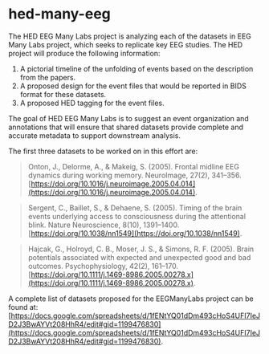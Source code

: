 # hed-many-eeg

The HED EEG Many Labs project is analyzing each of the datasets in EEG Many Labs project, which seeks to replicate key EEG studies. 
The HED project will produce the following information:

1. A pictorial timeline of the unfolding of events based on the description from the papers.
2. A proposed design for the event files that would be reported in BIDS format for these datasets.
3. A proposed HED tagging for the event files.

The goal of HED EEG Many Labs is to suggest an event organization and annotations that will ensure
that shared datasets provide complete and accurate metadata to support downstream analysis.

The first three datasets to be worked on in this effort are:

> Onton, J., Delorme, A., & Makeig, S. (2005). Frontal midline EEG dynamics during working memory. NeuroImage, 27(2), 341–356. [https://doi.org/10.1016/j.neuroimage.2005.04.014](https://doi.org/10.1016/j.neuroimage.2005.04.014). 

> Sergent, C., Baillet, S., & Dehaene, S. (2005). Timing of the brain events underlying access to consciousness during the attentional blink. Nature Neuroscience, 8(10), 1391–1400. [https://doi.org/10.1038/nn1549](https://doi.org/10.1038/nn1549).

> Hajcak, G., Holroyd, C. B., Moser, J. S., & Simons, R. F. (2005). Brain potentials associated with expected and unexpected good and bad outcomes. Psychophysiology, 42(2), 161–170. [https://doi.org/10.1111/j.1469-8986.2005.00278.x](https://doi.org/10.1111/j.1469-8986.2005.00278.x).

A complete list of datasets proposed for the EEGManyLabs project can be found at:
[https://docs.google.com/spreadsheets/d/1fENtYQ01dDm493cHoS4UFI7IeJD2J3BwAYVt208HhR4/edit#gid=1199476830](https://docs.google.com/spreadsheets/d/1fENtYQ01dDm493cHoS4UFI7IeJD2J3BwAYVt208HhR4/edit#gid=1199476830).
